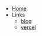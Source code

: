 * [Home](/)
* Links
    * [blog](http://barneys.gitee.io/)
    * [vercel](https://joker-zhang66-github-io.vercel.app/)